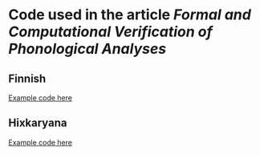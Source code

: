 # Code used in the article _Formal and Computational Verification of Phonological Analyses_
## Finnish
[Example code here](https://github.com/mhulden/foma/blob/master/foma/docs/examples/finnish-ot-verification.foma)

## Hixkaryana
[Example code here](https://github.com/mhulden/foma/blob/master/foma/docs/examples/hixkaryana-ot-verification.foma)

